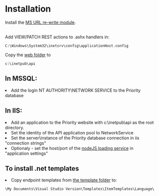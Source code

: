 <h1>Installation</h1>
Install the <a href="https://www.iis.net/downloads/microsoft/url-rewrite">MS URL re-write module</a>.<br><br>

Add VIEW/PATCH REST actions to .ashx handlers in:

```C:\Windows\System32\inetsrv\config\applicationHost.config```

Copy the <a href="https://github.com/SimonBarnett/api/tree/master/web">web folder</a> to 

```c:\inetpub\api```

<h2>In MSSQL:</h2>
<li>Add the login NT AUTHORITY\NETWORK SERVICE to the Priority database

<h2>In IIS:</h2>
<li>Add an application to the Priority website with c:\inetpub\api as the root directory.
<li>Set the identity of the API application pool to NetworkService
<li>Set the server\instance of the Priority database connection in iis "connection strings"
<li>Optionaly - set the host/port of the <a href="https://github.com/SimonBarnett/apiLoad">nodeJS loading service</a> in "application settings"

<h2>To install .net templates</h2>
<li>Copy endpoint templates from <a href="https://localhost/api/templates">the template folder</a> to:

```\My Documents\Visual Studio Version\Templates\ItemTemplates\Language\```